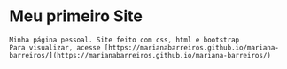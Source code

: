# Meu primeiro Site

	Minha página pessoal. Site feito com css, html e bootstrap
	Para visualizar, acesse [https://marianabarreiros.github.io/mariana-barreiros/](https://marianabarreiros.github.io/mariana-barreiros/)